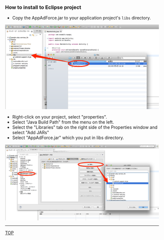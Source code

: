 ### How to install to Eclipse project

* Copy the AppAdForce.jar to your application project's `libs` directory.

![integration01](./img01.png)


* Right-click on your project, select "properties".
* Select "Java Build Path" from the menu on the left.
* Select the "Libraries" tab on the right side of the Properties window and select "Add JARs"
* Select "AppAdForce.jar" which you put in libs directory.

![integration02](./img02.png)

---
[TOP](/lang/en/README.md)

